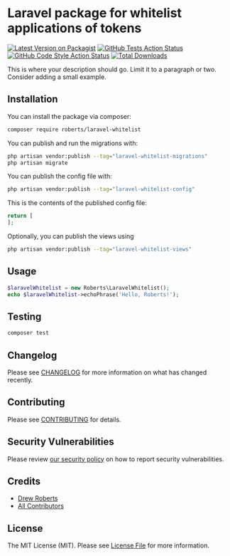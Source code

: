 # Laravel package for whitelist applications of tokens

[![Latest Version on Packagist](https://img.shields.io/packagist/v/roberts/laravel-whitelist.svg?style=flat-square)](https://packagist.org/packages/roberts/laravel-whitelist)
[![GitHub Tests Action Status](https://img.shields.io/github/actions/workflow/status/roberts/laravel-whitelist/run-tests.yml?branch=main&label=tests&style=flat-square)](https://github.com/roberts/laravel-whitelist/actions?query=workflow%3Arun-tests+branch%3Amain)
[![GitHub Code Style Action Status](https://img.shields.io/github/actions/workflow/status/roberts/laravel-whitelist/fix-php-code-style-issues.yml?branch=main&label=code%20style&style=flat-square)](https://github.com/roberts/laravel-whitelist/actions?query=workflow%3A"Fix+PHP+code+style+issues"+branch%3Amain)
[![Total Downloads](https://img.shields.io/packagist/dt/roberts/laravel-whitelist.svg?style=flat-square)](https://packagist.org/packages/roberts/laravel-whitelist)

This is where your description should go. Limit it to a paragraph or two. Consider adding a small example.

## Installation

You can install the package via composer:

```bash
composer require roberts/laravel-whitelist
```

You can publish and run the migrations with:

```bash
php artisan vendor:publish --tag="laravel-whitelist-migrations"
php artisan migrate
```

You can publish the config file with:

```bash
php artisan vendor:publish --tag="laravel-whitelist-config"
```

This is the contents of the published config file:

```php
return [
];
```

Optionally, you can publish the views using

```bash
php artisan vendor:publish --tag="laravel-whitelist-views"
```

## Usage

```php
$laravelWhitelist = new Roberts\LaravelWhitelist();
echo $laravelWhitelist->echoPhrase('Hello, Roberts!');
```

## Testing

```bash
composer test
```

## Changelog

Please see [CHANGELOG](CHANGELOG.md) for more information on what has changed recently.

## Contributing

Please see [CONTRIBUTING](CONTRIBUTING.md) for details.

## Security Vulnerabilities

Please review [our security policy](../../security/policy) on how to report security vulnerabilities.

## Credits

- [Drew Roberts](https://github.com/drewroberts)
- [All Contributors](../../contributors)

## License

The MIT License (MIT). Please see [License File](LICENSE.md) for more information.
